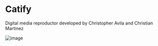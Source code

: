 # Catify
 Digital media reproductor developed by Christopher Avila and Christian Martinez

![image](https://github.com/Chr15toph3r/Catify/assets/135559362/eb0e16aa-a014-48a8-a33b-01a76710b2ce)
